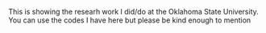 This is showing the researh work I did/do at the Oklahoma State University. You can use the codes I have here but please be kind enough to mention
